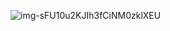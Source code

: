 ![img-sFU10u2KJIh3fCiNM0zklXEU](https://github.com/jhsongok/ChatGPT-Plus-DALL-E/assets/66316315/dce63e1b-9199-482e-a674-0162bfb40d73)
